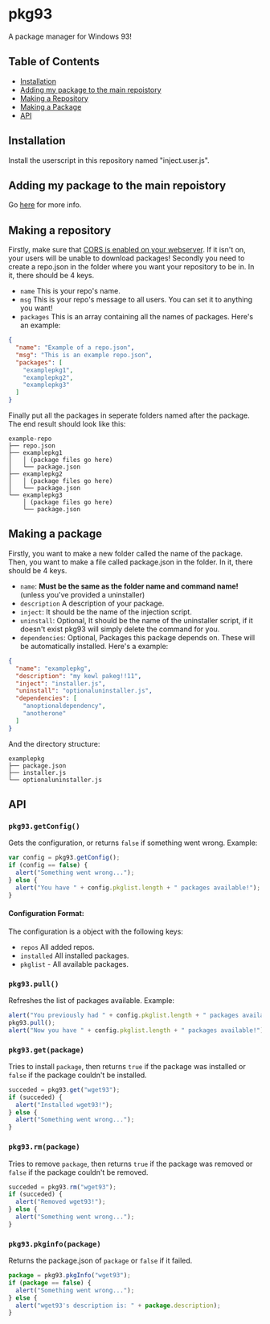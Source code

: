 # pkg93
A package manager for Windows 93!

## Table of Contents
- [Installation](#installation)
- [Adding my package to the main repoistory](#adding-my-package-to-the-main-repoistory)
- [Making a Repository](#making-a-repository)
- [Making a Package](#making-a-package)
- [API](#api)

## Installation
Install the userscript in this repository named "inject.user.js".

## Adding my package to the main repoistory
Go [here](https://github.com/1024x2/pkg93-mainrepo) for more info.

## Making a repository
Firstly, make sure that [CORS is enabled on your webserver](https://enable-cors.org/server.html).
If it isn't on, your users will be unable to download packages!
Secondly you need to create a repo.json in the folder where you want your repository to be in.
In it, there should be 4 keys.
- `name` This is your repo's name.
- `msg` This is your repo's message to all users. You can set it to anything you want!
- `packages` This is an array containing all the names of packages.
Here's an example:
```json
{
  "name": "Example of a repo.json",
  "msg": "This is an example repo.json",
  "packages": [
    "examplepkg1",
    "examplepkg2",
    "examplepkg3"
  ]
}
```
Finally put all the packages in seperate folders named after the package.
The end result should look like this:
```
example-repo
├── repo.json
├── examplepkg1
│   │ (package files go here)
│   └── package.json
├── examplepkg2
│   │ (package files go here)
│   └── package.json
└── examplepkg3
    │ (package files go here)
    └── package.json
```

## Making a package
Firstly, you want to make a new folder called the name of the package.
Then, you want to make a file called package.json in the folder.
In it, there should be 4 keys.
- `name`: **Must be the same as the folder name and command name!** (unless you've provided a uninstaller)
- `description` A description of your package.
- `inject`: It should be the name of the injection script.
- `uninstall`: Optional, It should be the name of the uninstaller script, if it doesn't exist pkg93 will simply delete the command for you.
- `dependencies`: Optional, Packages this package depends on. These will be automatically installed.
Here's a example:
```json
{
  "name": "examplepkg",
  "description": "my kewl pakeg!!11",
  "inject": "installer.js",
  "uninstall": "optionaluninstaller.js",
  "dependencies": [
    "anoptionaldependency",
    "anotherone"
  ]
}
```
And the directory structure:
```
examplepkg
├── package.json
├── installer.js
└── optionaluninstaller.js
```

## API
### `pkg93.getConfig()`
Gets the configuration, or returns `false` if something went wrong.
Example:
```js
var config = pkg93.getConfig();
if (config == false) {
  alert("Something went wrong...");
} else {
  alert("You have " + config.pkglist.length + " packages available!");
}
```

#### Configuration Format:
The configuration is a object with the following keys:
- `repos` All added repos.
- `installed` All installed packages.
- `pkglist` - All available packages.

### `pkg93.pull()`
Refreshes the list of packages available.
Example:
```js
alert("You previously had " + config.pkglist.length + " packages available.");
pkg93.pull();
alert("Now you have " + config.pkglist.length + " packages available!");
```

### `pkg93.get(package)`
Tries to install `package`, then returns `true` if the package was installed or `false` if the package couldn't be installed.
```js
succeded = pkg93.get("wget93");
if (succeded) {
  alert("Installed wget93!");  
} else {
  alert("Something went wrong...");
}
```

### `pkg93.rm(package)`
Tries to remove `package`, then returns `true` if the package was removed or `false` if the package couldn't be removed.
```js
succeded = pkg93.rm("wget93");
if (succeded) {
  alert("Removed wget93!");
} else {
  alert("Something went wrong...");
}
```

### `pkg93.pkginfo(package)`
Returns the package.json of `package` or `false` if it failed.
```js
package = pkg93.pkgInfo("wget93");
if (package == false) {
  alert("Something went wrong...");
} else {
  alert("wget93's description is: " + package.description);
}
```
